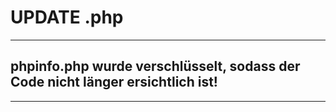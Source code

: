 # UPDATE .php
------
phpinfo.php wurde verschlüsselt, sodass der Code nicht länger ersichtlich ist!
------------
------------
